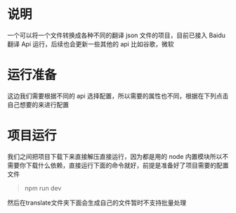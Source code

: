 # 说明

一个可以将一个文件转换成各种不同的翻译 json 文件的项目，目前已接入 Baidu 翻译 Api 运行，后续也会更新一些其他的 api 比如谷歌，微软

# 运行准备

这边我们需要根据不同的 api 选择配置，所以需要的属性也不同，根据在下列点击自己想要的来进行配置

# 项目运行

我们之间把项目下载下来直接解压直接运行，因为都是用的 node 内置模块所以不需要你下载什么依赖，直接运行下面的命令就好，前提是准备好了项目需要的配置文件

> npm run dev

然后在translate文件夹下面会生成自己的文件暂时不支持批量处理